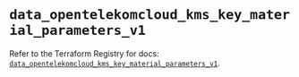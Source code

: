 # `data_opentelekomcloud_kms_key_material_parameters_v1`

Refer to the Terraform Registry for docs: [`data_opentelekomcloud_kms_key_material_parameters_v1`](https://registry.terraform.io/providers/opentelekomcloud/opentelekomcloud/1.36.41/docs/data-sources/kms_key_material_parameters_v1).
